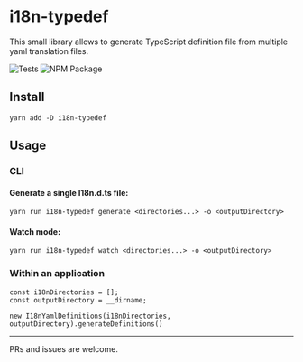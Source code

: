 # i18n-typedef

This small library allows to generate TypeScript definition file from multiple yaml translation files.

![Tests](https://github.com/ericmatte/i18n-typedef/workflows/Tests/badge.svg?branch=upgrade) ![NPM Package](https://github.com/ericmatte/i18n-typedef/workflows/NPM%20Package/badge.svg)

## Install

```
yarn add -D i18n-typedef
```

## Usage

### CLI

#### Generate a single I18n.d.ts file:

```
yarn run i18n-typedef generate <directories...> -o <outputDirectory>
```

#### Watch mode:

```
yarn run i18n-typedef watch <directories...> -o <outputDirectory>
```

### Within an application

```
const i18nDirectories = [];
const outputDirectory = __dirname;

new I18nYamlDefinitions(i18nDirectories, outputDirectory).generateDefinitions()
```

---

PRs and issues are welcome.
